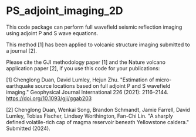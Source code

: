 # PS_adjoint_imaging_2D

This code package can perform full wavefield seismic reflection imaging using adjoint P and S wave equations.

This method [1] has been applied to volcanic structure imaging submitted to a journal [2].

Please cite the GJI methodology paper [1] and the Nature volcano application paper [2], if you use this code for your publications:

[1] Chenglong Duan, David Lumley, Hejun Zhu. "Estimation of micro-earthquake source locations based on full adjoint P and S wavefield imaging." Geophysical Journal International 226 (2021): 2116–2144. https://doi.org/10.1093/gji/ggab203

[2] Chenglong Duan, Wenkai Song, Brandon Schmandt, Jamie Farrell, David Lumley, Tobias Fischer, Lindsey Worthington, Fan-Chi Lin. "A sharply defined volatile-rich cap of magma reservoir beneath Yellowstone caldera." Submitted (2024).
